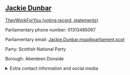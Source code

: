 ## <a href="https://www.parliament.scot/msps/current-and-previous-msps/jackie-dunbar">Jackie Dunbar</a>

<a href="https://www.theyworkforyou.com/mp/25993/jackie_dunbar">TheyWorkForYou (voting record, statements)</a> 

Parliamentary phone number: 01313485067 

Parliamentary email: Jackie.Dunbar.msp@parliament.scot 

Party: Scottish National Party 

Borough: Aberdeen Donside 

<details><summary>Extra contact information and social media</summary> 
<li>Parliamentary address: The Scottish Parliament, EH99 1SP, Edinburgh</li>
<li>Local office address: 12a Mastrick Shopping Centre, Greenfern Place, Mastrick, Aberdeen, AB16 6JR</li>
<li>Local office phone number: 01224011936</li>
<li>Twitter:</li>
<li>Facebook:</li>
<li>Website:</li>
</details>